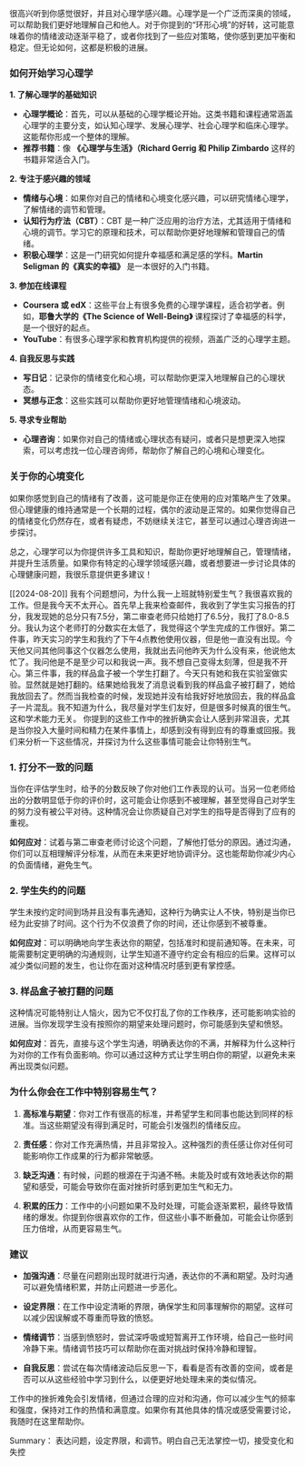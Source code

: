 
很高兴听到你感觉很好，并且对心理学感兴趣。心理学是一个广泛而深奥的领域，可以帮助我们更好地理解自己和他人。对于你提到的“环形心境”的好转，这可能意味着你的情绪波动逐渐平稳了，或者你找到了一些应对策略，使你感到更加平衡和稳定。但无论如何，这都是积极的进展。

### 如何开始学习心理学

**1. 了解心理学的基础知识**
   - **心理学概论**：首先，可以从基础的心理学概论开始。这类书籍和课程通常涵盖心理学的主要分支，如认知心理学、发展心理学、社会心理学和临床心理学。这能帮你形成一个整体的理解。
   - **推荐书籍**：像 **《心理学与生活》（Richard Gerrig 和 Philip Zimbardo** 这样的书籍非常适合入门。

**2. 专注于感兴趣的领域**
   - **情绪与心境**：如果你对自己的情绪和心境变化感兴趣，可以研究情绪心理学，了解情绪的调节和管理。
   - **认知行为疗法（CBT）**：CBT 是一种广泛应用的治疗方法，尤其适用于情绪和心境的调节。学习它的原理和技术，可以帮助你更好地理解和管理自己的情绪。
   - **积极心理学**：这是一门研究如何提升幸福感和满足感的学科。**Martin Seligman 的《真实的幸福》** 是一本很好的入门书籍。

**3. 参加在线课程**
   - **Coursera 或 edX**：这些平台上有很多免费的心理学课程，适合初学者。例如，**耶鲁大学的《The Science of Well-Being》** 课程探讨了幸福感的科学，是一个很好的起点。
   - **YouTube**：有很多心理学家和教育机构提供的视频，涵盖广泛的心理学主题。

**4. 自我反思与实践**
   - **写日记**：记录你的情绪变化和心境，可以帮助你更深入地理解自己的心理状态。
   - **冥想与正念**：这些实践可以帮助你更好地管理情绪和心境波动。

**5. 寻求专业帮助**
   - **心理咨询**：如果你对自己的情绪或心理状态有疑问，或者只是想更深入地探索，可以考虑找一位心理咨询师，帮助你了解自己的心境和心理变化。

### 关于你的心境变化
如果你感觉到自己的情绪有了改善，这可能是你正在使用的应对策略产生了效果。但心理健康的维持通常是一个长期的过程，偶尔的波动是正常的。如果你觉得自己的情绪变化仍然存在，或者有疑虑，不妨继续关注它，甚至可以通过心理咨询进一步探讨。

总之，心理学可以为你提供许多工具和知识，帮助你更好地理解自己，管理情绪，并提升生活质量。如果你有特定的心理学领域感兴趣，或者想要进一步讨论具体的心理健康问题，我很乐意提供更多建议！

[[2024-08-20]]
我有个问题想问，为什么我一上班就特别爱生气？我很喜欢我的工作。但是我今天不太开心。首先早上我来检查邮件，我收到了学生实习报告的打分，我发现她的总分只有7.5分，第二审查老师只给她打了6.5分，我打了8.0-8.5分。我认为这个老师打的分数实在太低了，我觉得这个学生完成的工作很好。第二件事，昨天实习的学生和我约了下午4点教他使用仪器，但是他一直没有出现。今天他又问其他同事这个仪器怎么使用，我就出去问他昨天为什么没有来，他说他太忙了。我问他是不是至少可以和我说一声。我不想自己变得太刻薄，但是我不开心。第三件事，我的样品盒子被一个学生打翻了。今天只有她和我在实验室做实验。显然就是她打翻的。结果她给我发了消息说看到我的样品盒子被打翻了，她给我放回去了。然而当我检查的时候，发现她并没有给我好好地放回去，我的样品盒子一片混乱。我不知道为什么，我尽量对学生们友好，但是很多时候真的很生气。这和学术能力无关。
你提到的这些工作中的挫折确实会让人感到非常沮丧，尤其是当你投入大量时间和精力在某件事情上，却感到没有得到应有的尊重或回报。我们来分析一下这些情况，并探讨为什么这些事情可能会让你特别生气。

### 1. 打分不一致的问题
当你在评估学生时，给予的分数反映了你对他们工作表现的认可。当另一位老师给出的分数明显低于你的评价时，这可能会让你感到不被理解，甚至觉得自己对学生的努力没有被公平对待。这种情况会让你质疑自己对学生的指导是否得到了应有的重视。

**如何应对**：试着与第二审查老师讨论这个问题，了解他打低分的原因。通过沟通，你们可以互相理解评分标准，从而在未来更好地协调评分。这也能帮助你减少内心的负面情绪，避免生气。

### 2. 学生失约的问题
学生未按约定时间到场并且没有事先通知，这种行为确实让人不快，特别是当你已经为此安排了时间。这个行为不仅浪费了你的时间，还让你感到不被尊重。

**如何应对**：可以明确地向学生表达你的期望，包括准时和提前通知等。在未来，可能需要制定更明确的沟通规则，让学生知道不遵守约定会有相应的后果。这样可以减少类似问题的发生，也让你在面对这种情况时感到更有掌控感。

### 3. 样品盒子被打翻的问题
这种情况可能特别让人恼火，因为它不仅打乱了你的工作秩序，还可能影响实验的进展。当你发现学生没有按照你的期望来处理问题时，你可能感到失望和愤怒。

**如何应对**：首先，直接与这个学生沟通，明确表达你的不满，并解释为什么这种行为对你的工作有负面影响。你可以通过这种方式让学生明白你的期望，以避免未来再出现类似问题。

### 为什么你会在工作中特别容易生气？
1. **高标准与期望**：你对工作有很高的标准，并希望学生和同事也能达到同样的标准。当这些期望没有得到满足时，可能会引发强烈的情绪反应。

2. **责任感**：你对工作充满热情，并且非常投入。这种强烈的责任感让你对任何可能影响你工作成果的行为都非常敏感。

3. **缺乏沟通**：有时候，问题的根源在于沟通不畅。未能及时或有效地表达你的期望和感受，可能会导致你在面对挫折时感到更加生气和无力。

4. **积累的压力**：工作中的小问题如果不及时处理，可能会逐渐累积，最终导致情绪的爆发。你提到你很喜欢你的工作，但这些小事不断叠加，可能会让你感到压力倍增，从而更容易生气。

### 建议
- **加强沟通**：尽量在问题刚出现时就进行沟通，表达你的不满和期望。及时沟通可以避免情绪积累，并防止问题进一步恶化。
  
- **设定界限**：在工作中设定清晰的界限，确保学生和同事理解你的期望。这样可以减少因误解或不尊重而导致的愤怒。

- **情绪调节**：当感到愤怒时，尝试深呼吸或短暂离开工作环境，给自己一些时间冷静下来。情绪调节技巧可以帮助你在面对挑战时保持冷静和理智。

- **自我反思**：尝试在每次情绪波动后反思一下，看看是否有改善的空间，或者是否可以从这些经验中学习到什么，以便更好地处理未来的类似情况。

工作中的挫折难免会引发情绪，但通过合理的应对和沟通，你可以减少生气的频率和强度，保持对工作的热情和满意度。如果你有其他具体的情况或感受需要讨论，我随时在这里帮助你。

Summary： 
表达问题，设定界限，和调节。明白自己无法掌控一切，接受变化和失控